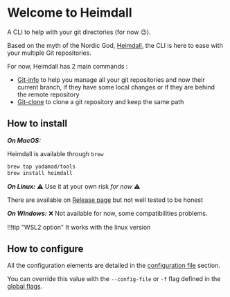 # Welcome to Heimdall

A CLI to help with your git directories (for now 😉).

Based on the myth of the Nordic God, [Heimdall](https://en.wikipedia.org/wiki/Heimdall), the CLI is here to ease with your multiple Git repositories.

For now, Heimdall has 2 main commands :

- [Git-info](git-info.md) to help you manage all your git repositories and now their current branch, if they have some local changes or if they are behind the remote repository
- [Git-clone](git-clone.md) to clone a git repository and keep the same path 

## How to install

__*On MacOS:*__

Heimdall is available through `brew`

```bash
brew tap yodamad/tools
brew install heimdall
```

__*On Linux:*__ ⚠️ Use it at your own risk *for now* ⚠️

There are available on [Release page](https://github.com/yodamad/heimdall/releases) but not well tested to be honest

__*On Windows:*__ ❌ Not available for now, some compatibilities problems.

!!!tip "WSL2 option"
    It works with the linux version

## How to configure

All the configuration elements are detailed in the [configuration file](config.md) section.

You can override this value with the `--config-file` or `-f` flag defined in the [global flags](flags.md#config-file----config-file-or--f).
